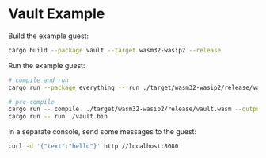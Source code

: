 # Vault Example

Build the example guest:

```bash
cargo build --package vault --target wasm32-wasip2 --release
```

Run the example guest:

```bash
# compile and run
cargo run --package everything -- run ./target/wasm32-wasip2/release/vault.wasm

# pre-compile
cargo run -- compile  ./target/wasm32-wasip2/release/vault.wasm --output ./vault.bin
cargo run -- run ./vault.bin
```

In a separate console, send some messages to the guest:

```bash
curl -d '{"text":"hello"}' http://localhost:8080
```
